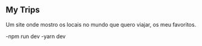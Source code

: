 ## My Trips

Um site onde mostro os locais no mundo que quero viajar, os meu favoritos.


-npm run dev
-yarn dev
